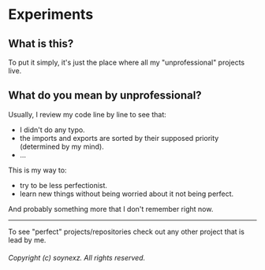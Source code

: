# Experiments

## What is this?

To put it simply, it's just the place where all my "unprofessional" projects live.

## What do you mean by unprofessional?

Usually, I review my code line by line to see that:

- I didn't do any typo.
- the imports and exports are sorted by their supposed priority (determined by my mind).
- ...

This is my way to:

- try to be less perfectionist.
- learn new things without being worried about it not being perfect.

And probably something more that I don't remember right now.

---

To see "perfect" projects/repositories check out any other project that is lead by me.

###### Copyright (c) soynexz. All rights reserved.
